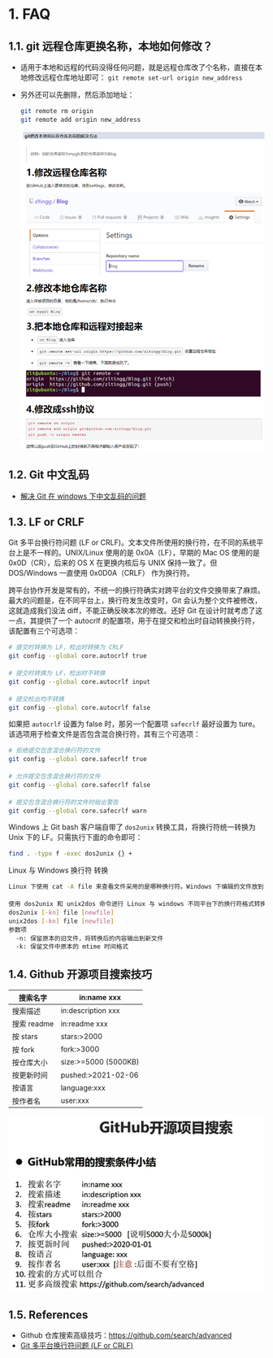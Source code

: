 <!--
 * @Author: JohnJeep
 * @Date: 2022-09-30 16:42:27
 * @LastEditors: JohnJeep
 * @LastEditTime: 2023-07-10 14:37:11
 * @Description:
 * Copyright (c) 2023 by John Jeep, All Rights Reserved.
-->

# 1. FAQ

## 1.1. git 远程仓库更换名称，本地如何修改？
- 适用于本地和远程的代码没得任何问题，就是远程仓库改了个名称，直接在本地修改远程仓库地址即可： `git remote set-url origin new_address`
- 另外还可以先删除，然后添加地址：
  ```bash
  git remote rm origin
  git remote add origin new_address
  ```

  <img src="./figure/修改远程仓库名.png">


## 1.2. Git 中文乱码
- [解决 Git 在 windows 下中文乱码的问题](https://gist.github.com/nightire/5069597)


## 1.3. LF or CRLF
Git 多平台换行符问题 (LF or CRLF)。文本文件所使用的换行符，在不同的系统平台上是不一样的。UNIX/Linux 使用的是 0x0A（LF），早期的 Mac OS 使用的是 0x0D（CR），后来的 OS X 在更换内核后与 UNIX 保持一致了。但 DOS/Windows 一直使用 0x0D0A（CRLF） 作为换行符。

跨平台协作开发是常有的，不统一的换行符确实对跨平台的文件交换带来了麻烦。最大的问题是，在不同平台上，换行符发生改变时，Git 会认为整个文件被修改，这就造成我们没法 diff，不能正确反映本次的修改。还好 Git 在设计时就考虑了这一点，其提供了一个 autocrlf 的配置项，用于在提交和检出时自动转换换行符，该配置有三个可选项：

```bash
# 提交时转换为 LF，检出时转换为 CRLF
git config --global core.autocrlf true

# 提交时转换为 LF，检出时不转换
git config --global core.autocrlf input

# 提交检出均不转换
git config --global core.autocrlf false
```

如果把 `autocrlf` 设置为 false 时，那另一个配置项 `safecrlf` 最好设置为 ture。该选项用于检查文件是否包含混合换行符，其有三个可选项：

```bash
# 拒绝提交包含混合换行符的文件
git config --global core.safecrlf true

# 允许提交包含混合换行符的文件
git config --global core.safecrlf false

# 提交包含混合换行符的文件时给出警告
git config --global core.safecrlf warn
```

Windows 上 Git bash 客户端自带了 `dos2unix` 转换工具，将换行符统一转换为 Unix 下的 LF。只需执行下面的命令即可：
```bash
find . -type f -exec dos2unix {} +
```

Linux 与 Windows 换行符 转换
```bash
Linux 下使用 cat -A file 来查看文件采用的是哪种换行符。Windows 下编辑的文件放到 Linux 下打开，发现每行结尾是 ^M$，表示 CRLF；而 Linux 下的文件每行结尾是 $，表示 LF。

使用 dos2unix 和 unix2dos 命令进行 Linux 与 windows 不同平台下的换行符格式转换。
dos2unix [-kn] file [newfile]
unix2dos [-kn] file [newfile]
参数项
  -n: 保留原本的旧文件，将转换后的内容输出到新文件
  -k: 保留文件中原本的 mtime 时间格式
```

## 1.4. Github 开源项目搜索技巧
| 搜索名字     | in:name xxx           |
| -------- | --------------------- |
| 搜索描述     | in:description xxx    |
| 搜索 readme | in:readme xxx         |
| 按 stars   | stars:>2000           |
| 按 fork    | fork:>3000            |
| 按仓库大小    | size:>=5000  (5000KB) |
| 按更新时间    | pushed:>2021-02-06    |
| 按语言      | language:xxx          |
| 按作者名     | user:xxx              |

![Alt text](figure/github-search.png)


## 1.5. References
- Github 仓库搜索高级技巧：https://github.com/search/advanced
- [Git 多平台换行符问题 (LF or CRLF)](https://sampwood.github.io/2019/01/07/git%E5%A4%9A%E5%B9%B3%E5%8F%B0%E6%8D%A2%E8%A1%8C%E7%AC%A6%E9%97%AE%E9%A2%98-LF-CRLF/)